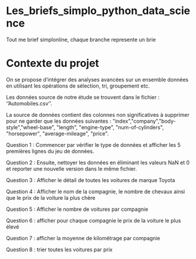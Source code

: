 # Les_briefs_simplo_python_data_science
Tout me brief simplonline, chaque branche represente un brie

# Contexte du projet
On se propose d’intégrer des analyses avancées sur un ensemble données en utilisant les opérations de sélection, tri, groupement etc.

Les données source de notre étude se trouvent dans le fichier : ‘’Automobiles.csv’’.

La source de données contient des colonnes non significatives à supprimer pour ne garder que les données suivantes : "index","company","body-style","wheel-base", "length", "engine-type", "num-of-cylinders", "horsepower", "average-mileage", "price".

Question 1 : Commencer par vérifier le type de données et afficher les 5 premières lignes du jeu de données.

Question 2 : Ensuite, nettoyer les données en éliminant les valeurs NaN et 0 et reporter une nouvelle version dans le même fichier.

Question 3 : Afficher le détail de toutes les voitures de marque Toyota

Question 4 : Afficher le nom de la compagnie, le nombre de chevaux ainsi que le prix de la voiture la plus chère

Question 5 : Afficher le nombre de voitures par compagnie

Question 6 : afficher pour chaque compagnie le prix de la voiture le plus élevé

Question 7 : afficher la moyenne de kilométrage par compagnie

Question 8 : trier toutes les voitures par prix